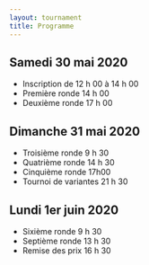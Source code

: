 ```yaml
---
layout: tournament
title: Programme
---
```


## Samedi 30 mai 2020

- Inscription de 12 h 00 à 14 h 00
- Première ronde 14 h 00
- Deuxième ronde 17 h 00

## Dimanche 31 mai 2020

- Troisième ronde 9 h 30
- Quatrième ronde 14 h 30
- Cinquième ronde 17h00
- Tournoi de variantes 21 h 30

## Lundi 1er juin 2020

- Sixième ronde 9 h 30
- Septième ronde 13 h 30
- Remise des prix 16 h 30
